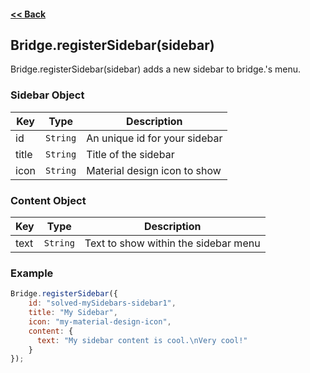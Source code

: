 #### [<< Back](https://github.com/solvedDev/bridge./blob/master/plugins/getting-started.md)
## Bridge.registerSidebar(sidebar)
Bridge.registerSidebar(sidebar) adds a new sidebar to bridge.'s menu. 

### Sidebar Object
| Key | Type | Description
| --- | --- | ---
| id | ```String``` | An unique id for your sidebar
| title | ```String``` | Title of the sidebar
| icon | ```String``` | Material design icon to show

### Content Object
| Key | Type | Description
| --- | --- | ---
| text | ```String``` | Text to show within the sidebar menu



### Example
```javascript
Bridge.registerSidebar({
    id: "solved-mySidebars-sidebar1",
    title: "My Sidebar",
    icon: "my-material-design-icon",
    content: {
      text: "My sidebar content is cool.\nVery cool!"
    }
});
```
